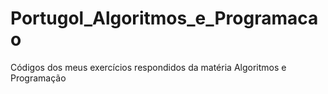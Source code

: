 # Portugol_Algoritmos_e_Programacao
 Códigos dos meus exercícios respondidos da matéria Algoritmos e Programação
